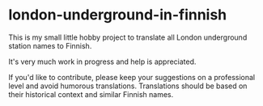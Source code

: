 # london-underground-in-finnish
This is my small little hobby project to translate all London underground station names to Finnish. 

It's very much work in progress and help is appreciated.

If you'd like to contribute, please keep your suggestions on a professional level and avoid humorous translations. Translations should be based on their historical context and similar Finnish names.
